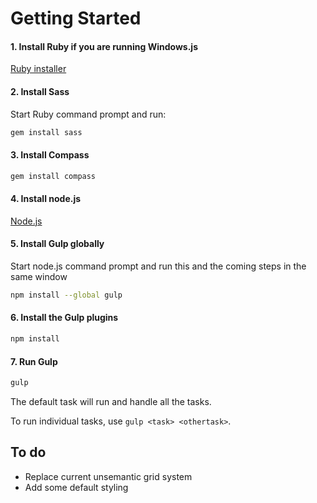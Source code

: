 # Getting Started

#### 1. Install Ruby if you are running Windows.js

[Ruby installer](http://rubyinstaller.org/)

#### 2. Install Sass

Start Ruby command prompt and run:

```sh
gem install sass
```

#### 3. Install Compass

```sh
gem install compass
```

#### 4. Install node.js

[Node.js](http://nodejs.org/)

#### 5. Install Gulp globally

Start node.js command prompt and run this and the coming steps in the same window

```sh
npm install --global gulp
```

#### 6. Install the Gulp plugins

```sh
npm install
```

#### 7. Run Gulp

```sh
gulp
```

The default task will run and handle all the tasks.

To run individual tasks, use `gulp <task> <othertask>`.


## To do

* Replace current unsemantic grid system
* Add some default styling